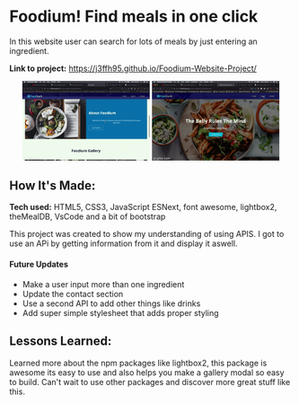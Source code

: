 # Foodium! Find meals in one click
In this website user can search for lots of meals by just entering an ingredient.


**Link to project:** https://j3ffh95.github.io/Foodium-Website-Project/

<p align="center">
  <img width="45%" src="https://github.com/j3ffh95/Foodium-Website-Project/blob/main/foodiumPart1.gif" alt="Foodium Gif Part one" />
  <img width="45%" src="https://github.com/j3ffh95/Foodium-Website-Project/blob/main/foodiumPart2.gif" alt="Foodium Gif Part two" />
</p>

## How It's Made:

**Tech used:** HTML5, CSS3, JavaScript ESNext, font awesome, lightbox2, theMealDB, VsCode and a bit of bootstrap

This project was created to show my understanding of using APIS. I got to use an APi by getting information from it and display it aswell.

#### Future Updates

* Make a user input more than one ingredient
* Update the contact section
* Use a second API to add other things like drinks
* Add super simple stylesheet that adds proper styling


## Lessons Learned:

Learned more about the npm packages like lightbox2, this package is awesome its easy to use and also helps you make a gallery modal so easy to build. 
Can't wait to use other packages and discover more great stuff like this.




